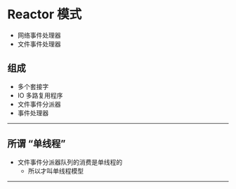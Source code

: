 # Reactor 模式

* 网络事件处理器
* 文件事件处理器

## 组成

* 多个套接字
* IO 多路复用程序
* 文件事件分派器
* 事件处理器

---

## 所谓 “单线程”

* 文件事件分派器队列的消费是单线程的
    * 所以才叫单线程模型

---
